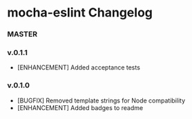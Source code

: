 # mocha-eslint Changelog

### MASTER

### v.0.1.1
* [ENHANCEMENT] Added acceptance tests

### v.0.1.0
* [BUGFIX] Removed template strings for Node compatibility
* [ENHANCEMENT] Added badges to readme
